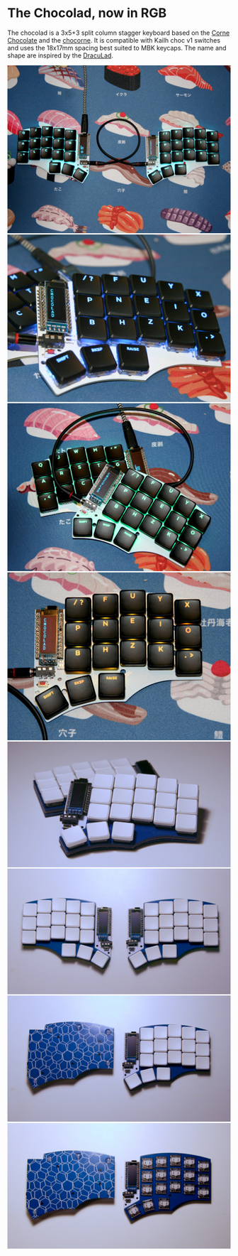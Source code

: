 # The Chocolad, now in RGB

The chocolad is a 3x5+3 split column stagger keyboard based on the [Corne Chocolate](https://github.com/foostan/crkbd/blob/master/corne-chocolate/doc/buildguide_en.md) and the [chocorne](https://github.com/davidphilipbarr/36keys/tree/master/42Keys/chocorne). It is compatible with Kailh choc v1 switches and uses the 18x17mm spacing best suited to MBK keycaps. The name and shape are inspired by the [DracuLad](https://github.com/MangoIV/dracuLad/).

![](./images/chocolad-rgb-1.jpg)
![](./images/chocolad-rgb-2.jpg)
![](./images/chocolad-rgb-3.jpg)
![](./images/chocolad-rgb-4.jpg)
![](./images/chocolad-1.jpg)
![](./images/chocolad-2.jpg)
![](./images/chocolad-3.jpg)
![](./images/chocolad-4.jpg)
